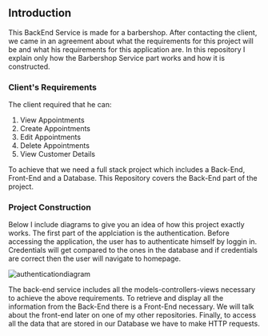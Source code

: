 ## Introduction

This BackEnd Service is made for a barbershop. After contacting the client, we came in an agreement about what the requirements for this project will be and what his requirements for this application are. In this repository I explain only how the Barbershop Service part works and how it is constructed. 


### Client's Requirements
The client required that he can:

1. View Appointments
2. Create Appointments
3. Edit Appointments
4. Delete Appointments
5. View Customer Details

To achieve that we need a full stack project which includes a Back-End, Front-End and a Database.
This Repository covers the Back-End part of the project.
<br/>

### Project Construction

Below I include diagrams to give you an idea of how this project exactly works.
The first part of the applciation is the authentication. Before accessing the application, the user has to authenticate himself by loggin in. Credentials will get compared to the ones in the database and if credentials are correct then the user will navigate to homepage.

![authenticationdiagram](https://user-images.githubusercontent.com/55668398/121593855-a4671680-ca3c-11eb-871a-3946027ca3fb.JPG)


The back-end service includes all the models-controllers-views necessary to achieve the above requirements. To retrieve and display all the information from the Back-End there is a Front-End necessary. We will talk about the front-end later on one of my other repositories. Finally, 
to access all the data that are stored in our Database we have to make HTTP requests.

